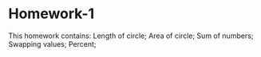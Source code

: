 # Homework-1

This homework contains:
Length of circle;
Area of circle;
Sum of numbers;
Swapping values;
Percent;

